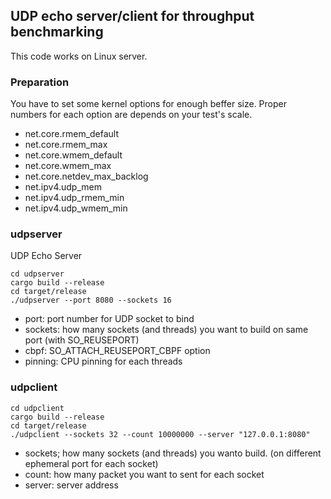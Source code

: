 ## UDP echo server/client for throughput benchmarking

This code works on Linux server.

### Preparation

You have to set some kernel options for enough beffer size.
Proper numbers for each option are depends on your test's scale.

- net.core.rmem_default
- net.core.rmem_max
- net.core.wmem_default
- net.core.wmem_max
- net.core.netdev_max_backlog
- net.ipv4.udp_mem
- net.ipv4.udp_rmem_min
- net.ipv4.udp_wmem_min

### udpserver

UDP Echo Server

```
cd udpserver
cargo build --release
cd target/release
./udpserver --port 8080 --sockets 16
```

- port: port number for UDP socket to bind
- sockets: how many sockets (and threads) you want to build on same port (with SO_REUSEPORT)
- cbpf: SO_ATTACH_REUSEPORT_CBPF option
- pinning: CPU pinning for each threads


### udpclient

```
cd udpclient
cargo build --release
cd target/release
./udpclient --sockets 32 --count 10000000 --server "127.0.0.1:8080"
```

- sockets; how many sockets (and threads) you wanto build. (on different ephemeral port for each socket)
- count: how many packet you want to sent for each socket
- server: server address
